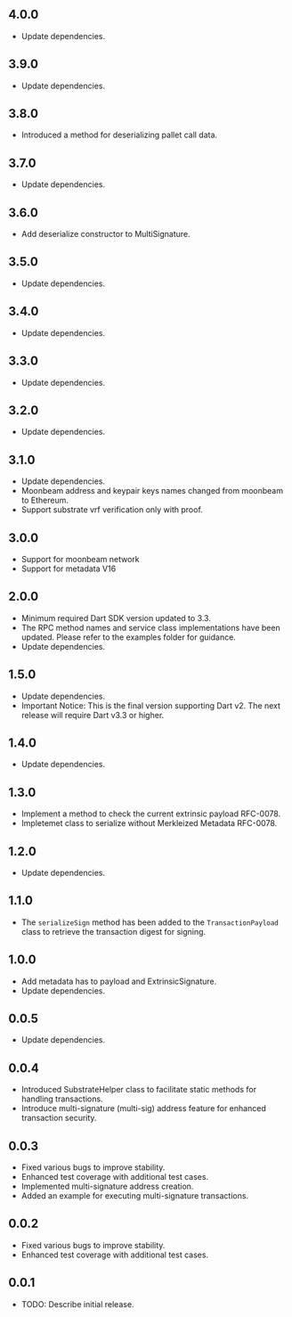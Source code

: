 ## 4.0.0

- Update dependencies.

## 3.9.0

- Update dependencies.

## 3.8.0

- Introduced a method for deserializing pallet call data.

## 3.7.0

- Update dependencies.

## 3.6.0

- Add deserialize constructor to MultiSignature.

## 3.5.0

- Update dependencies.

## 3.4.0

- Update dependencies.

## 3.3.0

- Update dependencies.

## 3.2.0

- Update dependencies.

## 3.1.0

- Update dependencies.
- Moonbeam address and keypair keys names changed from moonbeam to Ethereum.
- Support substrate vrf verification only with proof.

## 3.0.0

- Support for moonbeam network
- Support for metadata V16

## 2.0.0

- Minimum required Dart SDK version updated to 3.3.
- The RPC method names and service class implementations have been updated. Please refer to the examples folder for guidance.
- Update dependencies.

## 1.5.0 
- Update dependencies.
- Important Notice: This is the final version supporting Dart v2. The next release will require Dart v3.3 or higher.

## 1.4.0

- Update dependencies.

## 1.3.0

- Implement a method to check the current extrinsic payload RFC-0078.
- Impletemet class to serialize without Merkleized Metadata RFC-0078.

## 1.2.0

- Update dependencies.

## 1.1.0

- The `serializeSign` method has been added to the `TransactionPayload` class to retrieve the transaction digest for signing.

## 1.0.0

- Add metadata has to payload and ExtrinsicSignature.
- Update dependencies.


## 0.0.5

- Update dependencies.

## 0.0.4

- Introduced SubstrateHelper class to facilitate static methods for handling transactions.
- Introduce multi-signature (multi-sig) address feature for enhanced transaction security.

## 0.0.3

- Fixed various bugs to improve stability.
- Enhanced test coverage with additional test cases.
- Implemented multi-signature address creation.
- Added an example for executing multi-signature transactions.

## 0.0.2

- Fixed various bugs to improve stability.
- Enhanced test coverage with additional test cases.

## 0.0.1

- TODO: Describe initial release.

